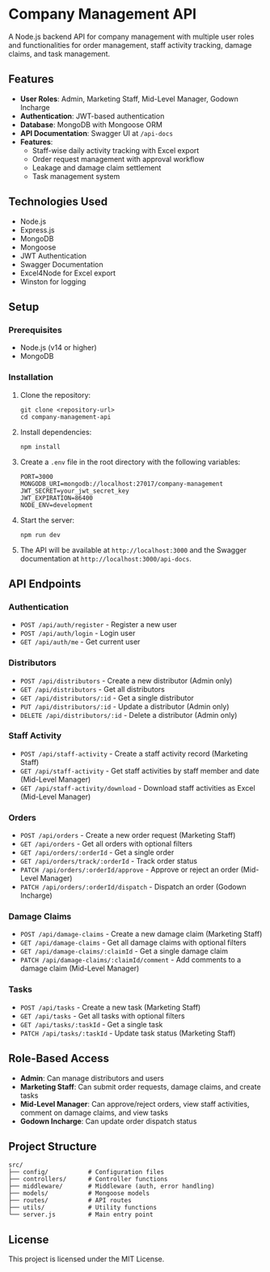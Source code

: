 # Company Management API

A Node.js backend API for company management with multiple user roles and functionalities for order management, staff activity tracking, damage claims, and task management.

## Features

- **User Roles**: Admin, Marketing Staff, Mid-Level Manager, Godown Incharge
- **Authentication**: JWT-based authentication
- **Database**: MongoDB with Mongoose ORM
- **API Documentation**: Swagger UI at `/api-docs`
- **Features**:
  - Staff-wise daily activity tracking with Excel export
  - Order request management with approval workflow
  - Leakage and damage claim settlement
  - Task management system

## Technologies Used

- Node.js
- Express.js
- MongoDB
- Mongoose
- JWT Authentication
- Swagger Documentation
- Excel4Node for Excel export
- Winston for logging

## Setup

### Prerequisites

- Node.js (v14 or higher)
- MongoDB

### Installation

1. Clone the repository:
   ```
   git clone <repository-url>
   cd company-management-api
   ```

2. Install dependencies:
   ```
   npm install
   ```

3. Create a `.env` file in the root directory with the following variables:
   ```
   PORT=3000
   MONGODB_URI=mongodb://localhost:27017/company-management
   JWT_SECRET=your_jwt_secret_key
   JWT_EXPIRATION=86400
   NODE_ENV=development
   ```

4. Start the server:
   ```
   npm run dev
   ```

5. The API will be available at `http://localhost:3000` and the Swagger documentation at `http://localhost:3000/api-docs`.

## API Endpoints

### Authentication

- `POST /api/auth/register` - Register a new user
- `POST /api/auth/login` - Login user
- `GET /api/auth/me` - Get current user

### Distributors

- `POST /api/distributors` - Create a new distributor (Admin only)
- `GET /api/distributors` - Get all distributors
- `GET /api/distributors/:id` - Get a single distributor
- `PUT /api/distributors/:id` - Update a distributor (Admin only)
- `DELETE /api/distributors/:id` - Delete a distributor (Admin only)

### Staff Activity

- `POST /api/staff-activity` - Create a staff activity record (Marketing Staff)
- `GET /api/staff-activity` - Get staff activities by staff member and date (Mid-Level Manager)
- `GET /api/staff-activity/download` - Download staff activities as Excel (Mid-Level Manager)

### Orders

- `POST /api/orders` - Create a new order request (Marketing Staff)
- `GET /api/orders` - Get all orders with optional filters
- `GET /api/orders/:orderId` - Get a single order
- `GET /api/orders/track/:orderId` - Track order status
- `PATCH /api/orders/:orderId/approve` - Approve or reject an order (Mid-Level Manager)
- `PATCH /api/orders/:orderId/dispatch` - Dispatch an order (Godown Incharge)

### Damage Claims

- `POST /api/damage-claims` - Create a new damage claim (Marketing Staff)
- `GET /api/damage-claims` - Get all damage claims with optional filters
- `GET /api/damage-claims/:claimId` - Get a single damage claim
- `PATCH /api/damage-claims/:claimId/comment` - Add comments to a damage claim (Mid-Level Manager)

### Tasks

- `POST /api/tasks` - Create a new task (Marketing Staff)
- `GET /api/tasks` - Get all tasks with optional filters
- `GET /api/tasks/:taskId` - Get a single task
- `PATCH /api/tasks/:taskId` - Update task status (Marketing Staff)

## Role-Based Access

- **Admin**: Can manage distributors and users
- **Marketing Staff**: Can submit order requests, damage claims, and create tasks
- **Mid-Level Manager**: Can approve/reject orders, view staff activities, comment on damage claims, and view tasks
- **Godown Incharge**: Can update order dispatch status

## Project Structure

```
src/
├── config/           # Configuration files
├── controllers/      # Controller functions
├── middleware/       # Middleware (auth, error handling)
├── models/           # Mongoose models
├── routes/           # API routes
├── utils/            # Utility functions
└── server.js         # Main entry point
```

## License

This project is licensed under the MIT License. 